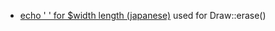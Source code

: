 
* [echo ' ' for $width length (japanese)](https://orebibou.com/2016/06/linux%E3%82%B3%E3%83%B3%E3%82%BD%E3%83%BC%E3%83%AB%E4%B8%8A%E3%81%A7%E5%90%8C%E3%81%98%E6%96%87%E5%AD%97%E5%88%97%E3%82%92%E7%B9%B0%E3%82%8A%E8%BF%94%E3%81%97%E3%81%A6%E5%87%BA%E5%8A%9B%E3%81%95/)
  used for Draw::erase()
